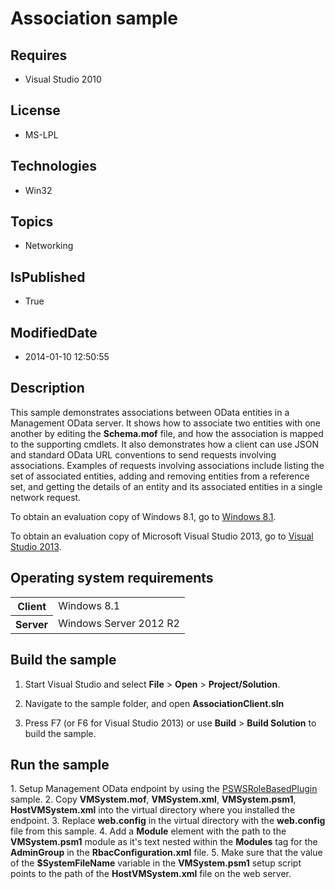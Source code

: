 # Association sample
## Requires
* Visual Studio 2010
## License
* MS-LPL
## Technologies
* Win32
## Topics
* Networking
## IsPublished
* True
## ModifiedDate
* 2014-01-10 12:50:55
## Description

<div id="mainSection">
<p>This sample demonstrates associations between OData entities in a Management OData server. It shows how to associate two entities with one another by editing the
<b>Schema.mof</b> file, and how the association is mapped to the supporting cmdlets. It also demonstrates how a client can use JSON and standard OData URL conventions to send requests involving associations. Examples of requests involving associations include
 listing the set of associated entities, adding and removing entities from a reference set, and getting the details of an entity and its associated entities in a single network request.</p>
<p>To obtain an evaluation copy of Windows&nbsp;8.1, go to <a href="http://go.microsoft.com/fwlink/p/?linkid=301696">
Windows&nbsp;8.1</a>. </p>
<p>To obtain an evaluation copy of Microsoft Visual Studio&nbsp;2013, go to <a href="http://go.microsoft.com/fwlink/p/?linkid=301697">
Visual Studio&nbsp;2013</a>. </p>
<h2>Operating system requirements</h2>
<table>
<tbody>
<tr>
<th>Client</th>
<td><dt>Windows&nbsp;8.1 </dt></td>
</tr>
<tr>
<th>Server</th>
<td><dt>Windows Server&nbsp;2012&nbsp;R2 </dt></td>
</tr>
</tbody>
</table>
<h2>Build the sample</h2>
<ol>
<li>
<p>Start Visual Studio and select <b>File</b> &gt; <b>Open</b> &gt; <b>Project/Solution</b>.</p>
</li><li>
<p>Navigate to the sample folder, and open <b>AssociationClient.sln</b></p>
</li><li>
<p>Press F7 (or F6 for Visual Studio&nbsp;2013) or use <b>Build</b> &gt; <b>Build Solution</b> to build the sample.</p>
</li></ol>
<h2>Run the sample</h2>
<p>1. Setup Management OData endpoint by using the <a href="http://go.microsoft.com/fwlink/p/?linkid=243041">
PSWSRoleBasedPlugin</a> sample. 2. Copy <b>VMSystem.mof</b>, <b>VMSystem.xml</b>,
<b>VMSystem.psm1</b>, <b>HostVMSystem.xml</b> into the virtual directory where you installed the endpoint. 3. Replace
<b>web.config</b> in the virtual directory with the <b>web.config</b> file from this sample. 4. Add a
<b>Module</b> element with the path to the <b>VMSystem.psm1</b> module as it's text nested within the
<b>Modules</b> tag for the <b>AdminGroup</b> in the <b>RbacConfiguration.xml</b> file. 5. Make sure that the value of the
<b>$SystemFileName</b> variable in the <b>VMSystem.psm1</b> setup script points to the path of the
<b>HostVMSystem.xml</b> file on the web server. </p>
</div>

